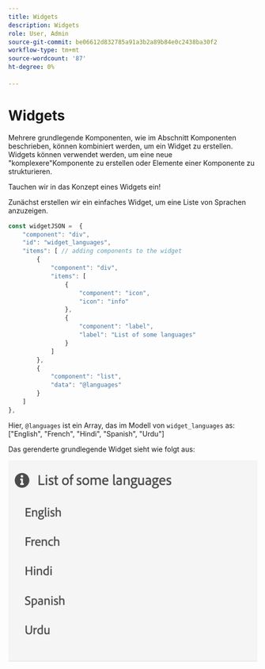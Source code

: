 ```yaml
---
title: Widgets
description: Widgets
role: User, Admin
source-git-commit: be06612d832785a91a3b2a89b84e0c2438ba30f2
workflow-type: tm+mt
source-wordcount: '87'
ht-degree: 0%

---
```



# Widgets

Mehrere grundlegende Komponenten, wie im Abschnitt Komponenten beschrieben, können kombiniert werden, um ein Widget zu erstellen.
Widgets können verwendet werden, um eine neue &quot;komplexere&quot;Komponente zu erstellen oder Elemente einer Komponente zu strukturieren.

Tauchen wir in das Konzept eines Widgets ein!

Zunächst erstellen wir ein einfaches Widget, um eine Liste von Sprachen anzuzeigen.

```js title="basicWidget.js"
const widgetJSON =  {
    "component": "div", 
    "id": "widget_languages", 
    "items": [ // adding components to the widget
        {
            "component": "div",
            "items": [
                {
                    "component": "icon",
                    "icon": "info"
                },
                {
                    "component": "label",
                    "label": "List of some languages"
                }
            ]
        },
        {
            "component": "list",
            "data": "@languages"
        }
    ]
},
```

Hier, `@languages` ist ein Array, das im Modell von `widget_languages` as: [&quot;English&quot;, &quot;French&quot;, &quot;Hindi&quot;, &quot;Spanish&quot;, &quot;Urdu&quot;]

Das gerenderte grundlegende Widget sieht wie folgt aus:

![basic_widget](imgs/basic_widget.png "Grundlegendes Widget")
